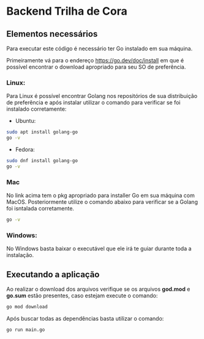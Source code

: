 # Backend Trilha de Cora

## Elementos necessários

Para executar este código é necessário ter Go instalado em sua máquina.

Primeiramente vá para o endereço https://go.dev/doc/install em que é possível encontrar
o download apropriado para seu SO de preferência.

### Linux:

Para Linux é possível encontrar Golang nos repositórios de sua distribuição de preferência e após instalar utilizar o
comando para verificar se foi instalado corretamente:

- Ubuntu:

```Bash
sudo apt install golang-go
go -v
```

- Fedora:

```Bash
sudo dnf install golang-go
go -v
```

### Mac

No link acima tem o pkg apropriado para installer Go em sua máquina com MacOS.
Posteriormente utilize o comando abaixo para verificar se a Golang foi isntalada corretamente.

```zsh
go -v
```

### Windows:

No Windows basta baixar o executável que ele irá te guiar durante toda a instalação.

## Executando a aplicação

Ao realizar o download dos arquivos verifique se os arquivos **god.mod** e **go.sum** estão presentes,
caso estejam execute o comando:

```Bash
go mod download
```

Após buscar todas as dependências basta utilizar o comando:

```Bash
go run main.go
```
